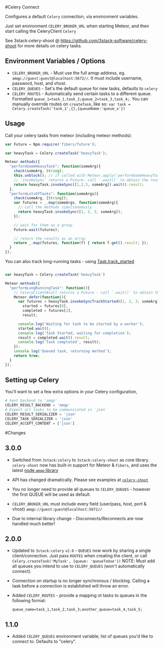 #Celery Connect

Configures a default `Celery` connection, via environment variables.

Just set environment `CELERY_BROKER_URL` when starting Meteor, and then start calling the CeleryClient `Celery`

See 3stack:celery-shoot @ https://github.com/3stack-software/celery-shoot for more details on celery tasks.

## Environment Variables / Options

 * `CELERY_BROKER_URL` - Must use the full amqp address, eg. `amqp://guest:guest@localhost:5672//`.
    It must include username, password, host, and vhost.
 * `CELERY_QUEUES` - Set's the default queue for new tasks, defaults to `celery`
 * `CELERY_ROUTES` - Automatically send certain tasks to a different queue.
    Formatted `queue_1=task_1,task_2;queue_2=task_3,task_4;`.
    You can manually override routes on `createTask`, like so: `var task = Celery.createTask('task_1',{},{queueName:'queue_x'})`

## Usage

Call your celery tasks from meteor (including meteor methods):

```js
var Future = Npm.require('fibers/future');

var heavyTask = Celery.createTask('heavyTask');

Meteor.methods({
  "performSomeHeavyTask": function(someArg){
    check(someArg, String);
    this.unblock(); // if called with Meteor.apply('performSomeHeavyTask',[someArg],{wait:false}) this will prevent blocking of other method calls
    // `invokeSync` returns a Future- call `.wait()` to obtain the result
    return heavyTask.invokeSync([1,2,3, someArg]).wait().result;
  },
  "performLotsOfTasks": function(someArgs){
    check(someArg, [String]);
    var futures = _.map(someArgs, function(someArg){
      // call the methods simultaneously
      return heavyTask.invokeSync([1, 2, 3, someArg]);
    });

    // wait for them as a group
    Future.wait(futures);

    // return the results as an array
    return _.map(futures, function(f) { return f.get().result; });
  }
});
```

You can also track long-running tasks - using [Task.track_started](http://docs.celeryproject.org/en/latest/userguide/tasks.html#Task.track_started)

```js

var heavyTask = Celery.createTask('heavyTask')

Meteor.methods({
  "performLongRunningTask": function(){
    // CeleryClient#call returns a Future - call `.wait()` to obtain the result
    Meteor.defer(function(){
      var futures = heavyTask.invokeSyncTrackStarted([1, 2, 3, someArg]),
        started = futures[0],
        completed = futures[1],
        result;

      console.log('Waiting for task to be started by a worker');
      started.wait();
      console.log('Task Started, waiting for completion');
      result = completed.wait().result;
      console.log('Task completed', result);
    });
    console.log('Queued task, returning method');
    return true;
  }
});
```


## Setting up Celery

You'll  want to set a few extra options in your Celery configuration,

```python
# Sent backend to 'amqp'
CELERY_RESULT_BACKEND = 'amqp'
# Expect all tasks to be communicated in `json`
CELERY_RESULT_SERIALIZER = 'json'
CELERY_TASK_SERIALIZER = 'json'
CELERY_ACCEPT_CONTENT = ['json']
```

#Changes

## 3.0.0

 * Switched from `3stack:celery` to `3stack:celery-shoot` as core library. `celery-shoot` now has built-in support
   for Meteor & `Fibers`, and uses the latest [node `amqp` library](https://github.com/dropbox/amqp-coffee)

 * API has changed dramatically. Please see examples at [`celery-shoot`](https://github.com/3stack-software/celery-shoot)

 * You no longer need to provide all queues to `CELERY_QUEUES` - however the first QUEUE will be used as default.

 * `CELERY_BROKER_URL` must include every field (user/pass, host, port & vhost) `amqp://guest:guest@localhost:5672//`

 * Due to internal library change - Disconnects/Reconnects are now handled much better!

## 2.0.0

 * Updated to `3stack:celery` `v2.0` - `QUEUES` now work by sharing a single client/connection.
    Just pass `ROUTES` when creating the client, or call `Celery.createTask('MyTask', {queue: 'queueToUse'})`
    NOTE: Must add all queues you intend to use to `CELERY_QUEUES` (won't automatically connect).

 * Connection on startup is no longer synchronous / blocking. Calling a task before a connection is established will
    throw an error.

 *  Added `CELERY_ROUTES` - provide a mapping ot tasks to queues in the following format:

    ```
    queue_name=task_1,task_2,task_3;another_queue=task_4,task_5;
    ```

## 1.1.0

 * Added `CELERY_QUEUES` environment variable; list of queues you'd like to connect to. Defaults to "celery".
